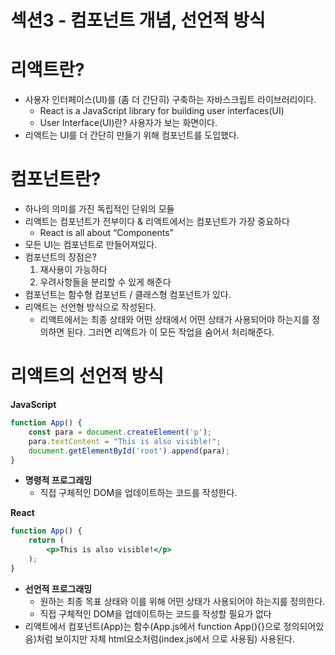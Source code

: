 # 섹션3 - 컴포넌트 개념, 선언적 방식

# 리액트란?

- 사용자 인터페이스(UI)를 (좀 더 간단히) 구축하는 자바스크립트 라이브러리이다.
    - React is a JavaScript library for building user interfaces(UI)
    - User Interface(UI)란? 사용자가 보는 화면이다.
- 리액트는 UI를 더 간단히 만들기 위해 컴포넌트를 도입했다.

# 컴포넌트란?

- 하나의 의미를 가진 독립적인 단위의 모듈
- 리액트는 컴포넌트가 전부이다 & 리액트에서는 컴포넌트가 가장 중요하다
    - React is all about “Components”
- 모든 UI는 컴포넌트로 만들어져있다.
- 컴포넌트의 장점은?
    1. 재사용이 가능하다
    2. 우려사항들을 분리할 수 있게 해준다
- 컴포넌트는 함수형 컴포넌트 / 클래스형 컴포넌트가 있다.
- 리액트는 선언형 방식으로 작성된다.
    - 리액트에서는 최종 상태와 어떤 상태에서 어떤 상태가 사용되어야 하는지를 정의하면 된다. 그러면 리액트가 이 모든 작업을 숨어서 처리해준다.
    

# 리액트의 선언적 방식

**JavaScript**

```jsx
function App() {
	const para = document.createElement('p');
	para.textContent = "This is also visible!";
	document.getElementById('root').append(para);
}
```

- **명령적 프로그래밍**
    - 직접 구체적인 DOM을 업데이트하는 코드를 작성한다.

**React**

```jsx
function App() {
	return (
		<p>This is also visible!</p>
	);
}
```

- **선언적 프로그래밍**
    - 원하는 최종 목표 상태와 이를 위해 어떤 상태가 사용되어야 하는지를 정의한다.
    - 직접 구체적인 DOM을 업데이트하는 코드를 작성할 필요가 없다
- 리액트에서 컴포넌트(App)는 함수(App.js에서 function App(){}으로 정의되어있음)처럼 보이지만 자체 html요소처럼(index.js에서 <App />으로 사용됨) 사용된다.